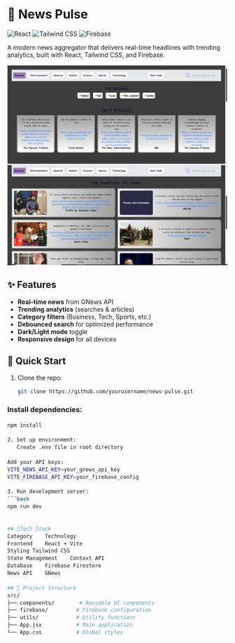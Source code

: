 # 📰 News Pulse

![React](https://img.shields.io/badge/React-20232A?style=for-the-badge&logo=react&logoColor=61DAFB)
![Tailwind CSS](https://img.shields.io/badge/Tailwind_CSS-38B2AC?style=for-the-badge&logo=tailwind-css&logoColor=white)
![Firebase](https://img.shields.io/badge/Firebase-FFCA28?style=for-the-badge&logo=firebase&logoColor=black)

A modern news aggregator that delivers real-time headlines with trending analytics, built with React, Tailwind CSS, and Firebase.

![App Screenshot](/screenshots/Screenshot1.png)
![App Screenshot](/screenshots/Screenshot2.png)

## ✨ Features

- **Real-time news** from GNews API
- **Trending analytics** (searches & articles)
- **Category filters** (Business, Tech, Sports, etc.)
- **Debounced search** for optimized performance
- **Dark/Light mode** toggle
- **Responsive design** for all devices

## 🚀 Quick Start

1. Clone the repo:
   ```bash
   git clone https://github.com/yourusername/news-pulse.git

### Install dependencies:
```bash
npm install

2. Set up environment:
   Create .env file in root directory

Add your API keys:
VITE_NEWS_API_KEY=your_gnews_api_key
VITE_FIREBASE_API_KEY=your_firebase_config

3. Run development server:
```bash
npm run dev


## 🔧Tech Stack
Category	Technology
Frontend	React + Vite
Styling	Tailwind CSS
State Management	Context API
Database	Firebase Firestore
News API	GNews

## 📂 Project Structure
src/
├── components/        # Reusable UI components
├── firebase/         # Firebase configuration
├── utils/            # Utility functions
├── App.jsx           # Main application
└── App.css           # Global styles
